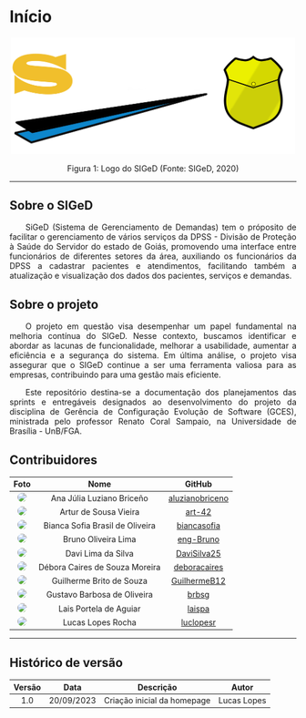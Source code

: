 # Início

<p align="center"><img src="./assets/logo.png" width="500"></p>
<figcaption align="center">Figura 1: Logo do SIGeD (Fonte: SIGeD, 2020)</figcaption>

---

## Sobre o SIGeD
<p align="justify">&emsp;&emsp;SiGeD (Sistema de Gerenciamento de Demandas) tem o próposito de facilitar o gerenciamento de vários serviços da DPSS - Divisão de Proteção à Saúde do Servidor do estado de Goiás, promovendo uma interface entre funcionários de diferentes setores da área, auxiliando os funcionários da DPSS a cadastrar pacientes e atendimentos, facilitando também a atualização e visualização dos dados dos pacientes, serviços e demandas.</p>


## Sobre o projeto
<p align="justify">&emsp;&emsp;O projeto em questão visa desempenhar um papel fundamental na melhoria contínua do SIGeD. Nesse contexto, buscamos identificar e abordar as lacunas de funcionalidade, melhorar a usabilidade, aumentar a eficiência e a segurança do sistema. Em última análise, o projeto visa assegurar que o SIGeD continue a ser uma ferramenta valiosa para as empresas, contribuindo para uma gestão mais eficiente.</p>
<p align="justify">&emsp;&emsp;Este repositório destina-se a documentação dos planejamentos das sprints e entregáveis designados ao desenvolvimento do projeto da disciplina de Gerência de Configuração Evolução de Software (GCES), ministrada pelo professor Renato Coral Sampaio, na Universidade de Brasília - UnB/FGA.</p>


## Contribuidores
| **Foto** | **Nome** | **GitHub** |
| :------: | :------: | :--------: |
| <a href=""><img src="https://avatars.githubusercontent.com/u/70165772?v=4" height="auto" width="90" style="border-radius:50%"></a> | Ana Júlia Luziano Briceño | [aluzianobriceno](https://github.com/aluzianobriceno) |
| <a href="https://github.com/art-42"><img src="https://avatars.githubusercontent.com/u/53407780?v=4" height="auto" width="90" style="border-radius:50%"></a> | Artur de Sousa Vieira | [art-42](https://github.com/art-42) |
| <a href="https://github.com/biancasofia"><img src="https://avatars.githubusercontent.com/u/69814402?v=4" height="auto" width="90" style="border-radius:50%"></a> | Bianca Sofia Brasil de Oliveira | [biancasofia](https://github.com/biancasofia) |
| <a href="https://github.com/eng-Bruno"><img src="https://avatars.githubusercontent.com/u/81006095?v=4" height="auto" width="90" style="border-radius:50%"></a> | Bruno Oliveira Lima | [eng-Bruno](https://github.com/eng-Bruno) |
| <a href="https://github.com/DaviSilva25"><img src="https://avatars.githubusercontent.com/u/79341819?v=4" height="auto" width="90" style="border-radius:50%"></a> | Davi Lima da Silva | [DaviSilva25](https://github.com/DaviSilva25) |
| <a href=""><img src="https://avatars.githubusercontent.com/u/87550053?v=4" height="auto" width="90" style="border-radius:50%"></a> | Débora Caires de Souza Moreira | [deboracaires](https://github.com/deboracaires) |
| <a href="https://github.com/GuilhermeB12"><img src="https://avatars.githubusercontent.com/u/70172633?v=4" height="auto" width="90" style="border-radius:50%"></a> | Guilherme Brito de Souza | [GuilhermeB12](https://github.com/GuilhermeB12) |
| <a href="https://github.com/brbsg"><img src="https://avatars.githubusercontent.com/u/56006361?v=4" height="auto" width="90" style="border-radius:50%"></a> | Gustavo Barbosa de Oliveira | [brbsg](https://github.com/brbsg) |
| <a href="https://github.com/laispa"><img src="https://avatars.githubusercontent.com/u/54222696?v=4" height="auto" width="90" style="border-radius:50%"></a> | Lais Portela de Aguiar | [laispa](https://github.com/laispa) |
|    <a href="https://github.com/luclopesr"><img src="https://avatars.githubusercontent.com/u/88348202?v=4" height="auto" width="90" style="border-radius:50%"></a> | Lucas Lopes Rocha | [luclopesr](https://github.com/luclopesr) |

---

## Histórico de versão

| Versão |    Data    |      Descrição       |  Autor  |
| :----: | :--------: | :------------------: | :-----: |
|  1.0   | 20/09/2023 | Criação inicial da homepage | Lucas Lopes |